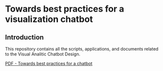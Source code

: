 # Towards best practices for a visualization chatbot

## Introduction

This repository contains all the scripts, applications, and documents related to the Visual Analitic Chatbot Design.

[PDF - Towards best practices for a chatbot](https://github.com/TaniaFerman/ChatbotDesign/blob/master/ChatbotGuidelines/DesignPrinciples.pdf)
